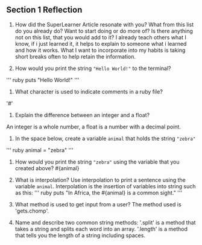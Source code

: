 ## Section 1 Reflection

1. How did the SuperLearner Article resonate with you? What from this list do you already do? Want to start doing or do more of? Is there anything not on this list, that you would add to it?
I already teach others what I know, if i just learned it, it helps to explain to someone what i learned and how it works.
What I want to incorporate into my habits is taking short breaks often to help retain the information.

1. How would you print the string `"Hello World!"` to the terminal?

''' ruby
puts "Hello World!"
'''

1. What character is used to indicate comments in a ruby file?

'#'

1. Explain the difference between an integer and a float?

An integer is a whole number, a float is a number with a decimal point.

1. In the space below, create a variable `animal` that holds the string `"zebra"`

''' ruby
animal = "zebra"
'''

1. How would you print the string `"zebra"` using the variable that you created above?
#{animal}
1. What is interpolation? Use interpolation to print a sentence using the variable `animal`.
Interpolation is the insertion of variables into string such as this:
''' ruby
puts "In Africa, the #{animal} is a common sight."
'''

1. What method is used to get input from a user?
The method used is 'gets.chomp'.

1. Name and describe two common string methods:
'.split' is a method that takes a string and splits each word into an array. 
'.length' is a method that tells you the length of a string including spaces. 
